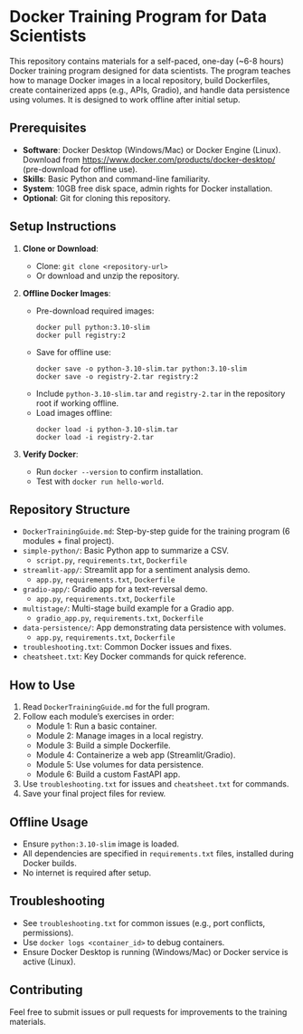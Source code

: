 Docker Training Program for Data Scientists
=========================================

This repository contains materials for a self-paced, one-day (~6-8 hours) Docker training program designed for data scientists. The program teaches how to manage Docker images in a local repository, build Dockerfiles, create containerized apps (e.g., APIs, Gradio), and handle data persistence using volumes. It is designed to work offline after initial setup.

## Prerequisites
- **Software**: Docker Desktop (Windows/Mac) or Docker Engine (Linux). Download from https://www.docker.com/products/docker-desktop/ (pre-download for offline use).
- **Skills**: Basic Python and command-line familiarity.
- **System**: 10GB free disk space, admin rights for Docker installation.
- **Optional**: Git for cloning this repository.

## Setup Instructions
1. **Clone or Download**:
   - Clone: `git clone <repository-url>`
   - Or download and unzip the repository.

2. **Offline Docker Images**:
   - Pre-download required images:
     ```
     docker pull python:3.10-slim
     docker pull registry:2
     ```
   - Save for offline use:
     ```
     docker save -o python-3.10-slim.tar python:3.10-slim
     docker save -o registry-2.tar registry:2
     ```
   - Include `python-3.10-slim.tar` and `registry-2.tar` in the repository root if working offline.
   - Load images offline:
     ```
     docker load -i python-3.10-slim.tar
     docker load -i registry-2.tar
     ```

3. **Verify Docker**:
   - Run `docker --version` to confirm installation.
   - Test with `docker run hello-world`.

## Repository Structure
- `DockerTrainingGuide.md`: Step-by-step guide for the training program (6 modules + final project).
- `simple-python/`: Basic Python app to summarize a CSV.
  - `script.py`, `requirements.txt`, `Dockerfile`
- `streamlit-app/`: Streamlit app for a sentiment analysis demo.
  - `app.py`, `requirements.txt`, `Dockerfile`
- `gradio-app/`: Gradio app for a text-reversal demo.
  - `app.py`, `requirements.txt`, `Dockerfile`
- `multistage/`: Multi-stage build example for a Gradio app.
  - `gradio_app.py`, `requirements.txt`, `Dockerfile`
- `data-persistence/`: App demonstrating data persistence with volumes.
  - `app.py`, `requirements.txt`, `Dockerfile`
- `troubleshooting.txt`: Common Docker issues and fixes.
- `cheatsheet.txt`: Key Docker commands for quick reference.

## How to Use
1. Read `DockerTrainingGuide.md` for the full program.
2. Follow each module’s exercises in order:
   - Module 1: Run a basic container.
   - Module 2: Manage images in a local registry.
   - Module 3: Build a simple Dockerfile.
   - Module 4: Containerize a web app (Streamlit/Gradio).
   - Module 5: Use volumes for data persistence.
   - Module 6: Build a custom FastAPI app.
3. Use `troubleshooting.txt` for issues and `cheatsheet.txt` for commands.
4. Save your final project files for review.

## Offline Usage
- Ensure `python:3.10-slim` image is loaded.
- All dependencies are specified in `requirements.txt` files, installed during Docker builds.
- No internet is required after setup.

## Troubleshooting
- See `troubleshooting.txt` for common issues (e.g., port conflicts, permissions).
- Use `docker logs <container_id>` to debug containers.
- Ensure Docker Desktop is running (Windows/Mac) or Docker service is active (Linux).

## Contributing
Feel free to submit issues or pull requests for improvements to the training materials.

